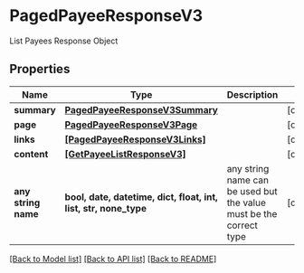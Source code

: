 # PagedPayeeResponseV3

List Payees Response Object

## Properties
Name | Type | Description | Notes
------------ | ------------- | ------------- | -------------
**summary** | [**PagedPayeeResponseV3Summary**](PagedPayeeResponseV3Summary.md) |  | [optional] 
**page** | [**PagedPayeeResponseV3Page**](PagedPayeeResponseV3Page.md) |  | [optional] 
**links** | [**[PagedPayeeResponseV3Links]**](PagedPayeeResponseV3Links.md) |  | [optional] 
**content** | [**[GetPayeeListResponseV3]**](GetPayeeListResponseV3.md) |  | [optional] 
**any string name** | **bool, date, datetime, dict, float, int, list, str, none_type** | any string name can be used but the value must be the correct type | [optional]

[[Back to Model list]](../README.md#documentation-for-models) [[Back to API list]](../README.md#documentation-for-api-endpoints) [[Back to README]](../README.md)


